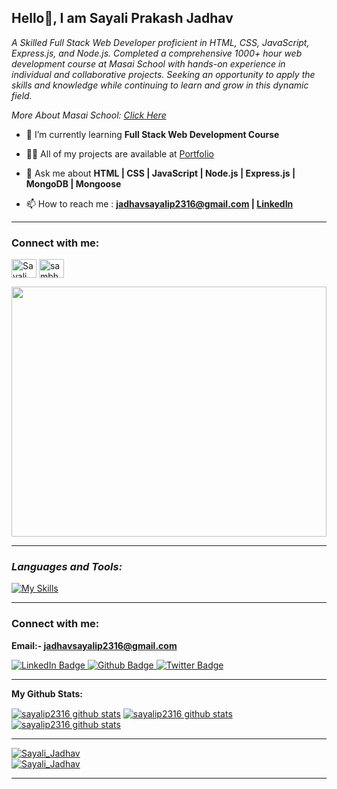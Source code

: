 **<h2> Hello👋, I am Sayali Prakash Jadhav</h2>**

<p class="empty"><em>

  A Skilled Full Stack Web Developer proficient in HTML, CSS, JavaScript, Express.js, and Node.js. Completed a comprehensive 1000+ hour web development course at Masai School with hands-on experience in individual and collaborative projects. Seeking an opportunity to apply the skills and knowledge while continuing to learn and grow in this dynamic field.
<p>More About Masai School: <a href="https://masaischool.com/">Click Here</a></p>
</em></p>


<!-- <p align="left"> <a href="https://twitter.com/" target="blank"><img src="https://img.shields.io/twitter/follow/?logo=twitter&style=for-the-badge" alt="" /></a> </p> -->



- 🌱 I’m currently learning **Full Stack Web Development Course**

- 👨‍💻 All of my projects are available at <a href='https://sayalip2316.github.io/'>Portfolio</a>

- 💬 Ask me about **HTML | CSS | JavaScript | Node.js | Express.js | MongoDB | Mongoose**

<!-- - All my project's are availalbe in portfolio : **[rushikeshbhomale@gmail.com](mailto:rushikeshbhomale@gmail.com) -->

- 📫 How to reach me : **[jadhavsayalip2316@gmail.com](mailto:jadhavsayalip2316@gmail.com) | [LinkedIn](https://www.linkedin.com/in/sayali-jadhav-13b84025b/)**

<!-- - 📄 Know about my experiences [name](link should be added here) -->
---
<h3 align="left">Connect with me:</h3>
<p align="left">
<a href="https://linkedin.com/in/sayali-jadhav-13b84025b" target="blank"><img align="center" src="https://raw.githubusercontent.com/rahuldkjain/github-profile-readme-generator/master/src/images/icons/Social/linked-in-alt.svg" alt="Sayali Jadhav" height="30" width="40" /></a>
 <a href="https://sayalip2316.github.io/" target="blank"><img align="center" src="https://cdn-icons-png.flaticon.com/128/3281/3281289.png" alt="sambhaji dhore" height="30" width="40" /></a>
</p>
<img align="center" width="100%" height="400px" src="https://camo.githubusercontent.com/374987f773148e46b1851b9e3bc4bf71b182562dd002620ef3e4263cb3997130/68747470733a2f2f6d69726f2e6d656469756d2e636f6d2f6d61782f3837352f312a7164415731546a434e353768316c6275757a766368672e676966"  alt="">

---
**<i><h3 align="left">Languages and Tools:</h3></i>**

  <div align="left">

   [![My Skills](https://skillicons.dev/icons?i=html,css,js,nodejs,express,mongodb,github,netlify,vscode,mongoose)](#)

  </div>

---
**<h3 align="left">Connect with me:</h3>**

**Email:- jadhavsayalip2316@gmail.com**

<div id="badges">
  <a href="https://www.linkedin.com/in/sayali-jadhav-13b84025b/">
    <img src="https://img.shields.io/badge/LinkedIn-blue?style=for-the-badge&logo=linkedin&logoColor=white" alt="LinkedIn Badge"/>
  </a>
  <a href="https://sayalip2316.github.io/">
    <img src="https://img.shields.io/badge/portfolio-black?style=for-the-badge&logo=github&logoColor=white" alt="Github Badge"/>
  </a>
<!--   <a href="your-twitter-URL">
    <img src="https://img.shields.io/badge/Twitter-blue?style=for-the-badge&logo=twitter&logoColor=white" alt="Twitter Badge"/>
  </a> -->
  <a href="#">
    <img src="https://komarev.com/ghpvc/?style=for-the-badge&username=sayalip2316" alt="Twitter Badge"/>
  </a>
</div>

<p align="left">
</p>

---



**My Github Stats:**

 <a href="https://github.com/sayalip2316"><img align="center" src="https://github-readme-stats.vercel.app/api?username=sayalip2316&show_icons=true&include_all_commits=true&theme=buefy&hide_border=true" alt="sayalip2316 github stats" /></a>  <a href="https://github.com/sayalip2316"><img align="center" src="https://github-readme-stats.vercel.app/api/top-langs/?username=sayalip2316&layout=compact&theme=buefy&hide_border=true" alt="sayalip2316 github stats" /></a>   <a href="https://github.com/sayalip2316"><img align="center" src="https://github-readme-streak-stats.herokuapp.com/?user=sayalip2316&" alt="sayalip2316 github stats" /></a>  

<!-- <div style="display: grid; grid-template-columns: repeat(2, 500px);">
 <img class="img" height:"120%" src="https://github-readme-stats.vercel.app/api?username=rbhomale17&show_icons=true" />
 <img class="img" height:"150%" src="https://github-readme-stats.vercel.app/api/top-langs/?username=rbhomale17&layout=compact" />
 <!-- --- -->
 <!-- <img class="img" height:"150%" align="center" src="https://github-readme-streak-stats.herokuapp.com/?user=rbhomale17&" alt="Rushikesh_Bhomale" /> -->
 <!-- </div> -->

<!-- <p align="left"> <img class="img" height:"150%" align="center" src="https://github-readme-streak-stats.herokuapp.com/?user=rbhomale17&" alt="Rushikesh_Bhomale" /></a> </p> -->

---

 <a href="https://github.com/sayalip2316"><img src="https://github-profile-trophy.vercel.app/?username=sayalip2316" alt="Sayali_Jadhav" /></a>  
  <a href="https://github.com/sayalip2316"><img src="https://github-contributor-stats.vercel.app/api?username=sayalip2316&limit=5&combine_all_yearly_contributions=true" alt="Sayali_Jadhav" /></a>  


<!-- <p align="left"> <a href="https://github.com/ryo-ma/github-profile-trophy"><img src="https://github-profile-trophy.vercel.app/?username=rbhomale17" alt="Rushikesh_Bhomale" /></a> </p> -->

---

